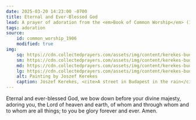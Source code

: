 ```yaml
---
date: 2025-03-20 14:23:00 -0700
title: Eternal and Ever-Blessed God
lead: A prayer of adoration from the <em>Book of Common Worship</em> (1906)
tags: adoration
source:
    id: common_worship_1906
    modified: true
img:
    sq: https://cdn.collectedprayers.com/assets/img/content/kerekes-budapest-street-sq.webp
    sm: https://cdn.collectedprayers.com/assets/img/content/kerekes-budapest-street-sm.webp
    md: https://cdn.collectedprayers.com/assets/img/content/kerekes-budapest-street-md.webp
    lg: https://cdn.collectedprayers.com/assets/img/content/kerekes-budapest-street-lg.webp
    alt: Painting by Joszef Kerekes
    caption: Joszef Kerekes, <cite>A street in Budapest in the rain</cite>
---
```

Eternal and ever-blessed God, we bow down before your divine majesty, adoring you, the Lord of heaven and earth, of whom and through whom and to whom are all things; to you be glory forever and ever. Amen.
